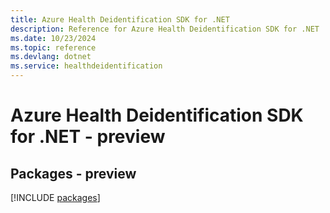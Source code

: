 ```yaml
---
title: Azure Health Deidentification SDK for .NET
description: Reference for Azure Health Deidentification SDK for .NET
ms.date: 10/23/2024
ms.topic: reference
ms.devlang: dotnet
ms.service: healthdeidentification
---
```

# Azure Health Deidentification SDK for .NET - preview
## Packages - preview
[!INCLUDE [packages](health-deidentification-index.md)]